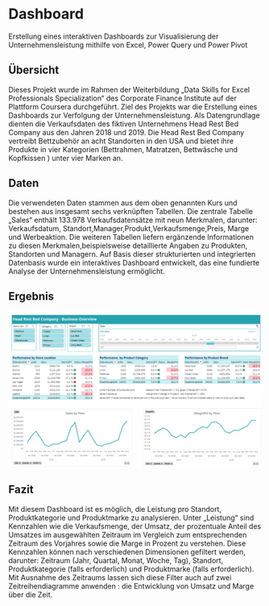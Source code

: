 # Dashboard
Erstellung eines interaktiven Dashboards zur Visualisierung der Unternehmensleistung mithilfe von Excel, Power Query und Power Pivot
## Übersicht
Dieses Projekt wurde im Rahmen der Weiterbildung „Data Skills for Excel Professionals Specialization“ des Corporate Finance Institute auf der Plattform Coursera durchgeführt. Ziel des Projekts war die Erstellung eines Dashboards zur Verfolgung der Unternehmensleistung. Als Datengrundlage dienten die Verkaufsdaten des fiktiven Unternehmens Head Rest Bed Company aus den Jahren 2018 und 2019. Die Head Rest Bed Company vertreibt Bettzubehör an acht Standorten in den USA und bietet ihre Produkte in vier Kategorien (Bettrahmen, Matratzen, Bettwäsche und Kopfkissen ) unter vier Marken an.

## Daten 
Die verwendeten Daten stammen aus dem oben genannten Kurs und bestehen aus insgesamt sechs verknüpften Tabellen. Die zentrale Tabelle „Sales“ enthält 133.978 Verkaufsdatensätze mit neun Merkmalen, darunter: Verkaufsdatum, Standort,Manager,Produkt,Verkaufsmenge,Preis, Marge und Werbeaktion. Die weiteren Tabellen liefern ergänzende Informationen zu diesen Merkmalen,beispielsweise detaillierte Angaben zu Produkten, Standorten und Managern. Auf Basis dieser strukturierten und integrierten Datenbasis wurde ein interaktives Dashboard entwickelt, das eine fundierte Analyse der Unternehmensleistung ermöglicht.

## Ergebnis
![alt text](image.png)

## Fazit
Mit diesem Dashboard ist es möglich, die Leistung pro Standort, Produktkategorie und Produktmarke zu analysieren.
Unter „Leistung“ sind Kennzahlen wie die Verkaufsmenge, der Umsatz, der prozentuale Anteil des Umsatzes im ausgewählten Zeitraum im Vergleich zum entsprechenden Zeitraum des Vorjahres sowie die Marge in Prozent zu verstehen. Diese Kennzahlen können nach verschiedenen Dimensionen gefiltert werden, darunter: Zeitraum (Jahr, Quartal, Monat, Woche, Tag), Standort, Produktkategorie (falls erforderlich) und  Produktmarke (falls erforderlich). Mit Ausnahme des Zeitraums lassen sich diese Filter auch auf zwei Zeitreihendiagramme anwenden : die Entwicklung von Umsatz und Marge über die Zeit. 
